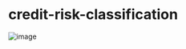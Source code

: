 # credit-risk-classification


![image](https://github.com/mabbasi1994/credit-risk-classification/assets/126529977/d605f749-0df4-48b2-b193-e5bec4fc4f52)


